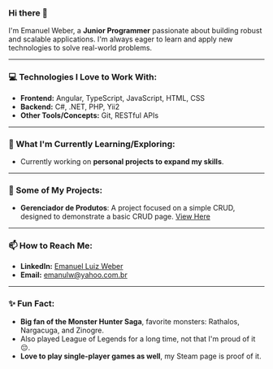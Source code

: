 ### Hi there 👋

I'm Emanuel Weber, a **Junior Programmer** passionate about building robust and scalable applications. I'm always eager to learn and apply new technologies to solve real-world problems.

---

### 💻 Technologies I Love to Work With:

- **Frontend:** Angular, TypeScript, JavaScript, HTML, CSS
- **Backend:** C#, .NET, PHP, Yii2
- **Other Tools/Concepts:** Git, RESTful APIs

---

### 🌱 What I'm Currently Learning/Exploring:

- Currently working on **personal projects to expand my skills**.

---

### 🚀 Some of My Projects:

- **Gerenciador de Produtos**: A project focused on a simple CRUD, designed to demonstrate a basic CRUD page. [View Here](https://github.com/EmanuelWeber/gerenciador_produtos)

---

### 📫 How to Reach Me:

- **LinkedIn:** [Emanuel Luiz Weber](https://www.linkedin.com/in/emanuel-luiz-weber-b087701b5/)
- **Email:** [emanulw@yahoo.com.br](mailto:emanulw@yahoo.com.br)

---

### ✨ Fun Fact:

- **Big fan of the Monster Hunter Saga**, favorite monsters: Rathalos, Nargacuga, and Zinogre.
- Also played League of Legends for a long time, not that I'm proud of it 😔.
- **Love to play single-player games as well**, my Steam page is proof of it.
